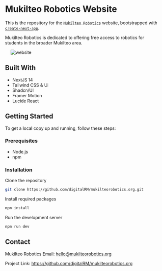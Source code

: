 # **Mukilteo Robotics Website**

This is the repository for the [`Mukilteo Robotics`](https://www.mukilteorobotics.org) website, bootstrapped with [`create-next-app`](https://github.com/vercel/next.js/tree/canary/packages/create-next-app). 

Mukilteo Robotics is dedicated to offering free access to robotics for students in the broader Mukilteo area.

  
![website](https://github.com/digitalRM/mukilteorobotics.org/assets/70782025/8701d562-b143-41b9-a9b4-e88ac63beed2)



## Built With

- NextJS 14
- Tailwind CSS & Ui
- Shadcn/UI
- Framer Motion
- Lucide React

## Getting Started

To get a local copy up and running, follow these steps:

### Prerequisites

- Node.js
- npm

### Installation
Clone the repository
```bash
git clone https://github.com/digitalRM/mukilteorobotics.org.git
```
Install required packages
```bash
npm install
```
Run the development server
```bash
npm run dev
```
## Contact
Mukilteo Robotics Email: [hello@mukilteorobotics.org](mailto:hello@mukilteorobotics.or)

Project Link: https://github.com/digitalRM/mukilteorobotics.org
